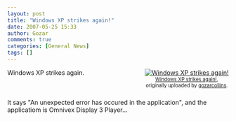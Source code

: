 ```yaml
---
layout: post
title: "Windows XP strikes again!"
date: 2007-05-25 15:33
author: Gozar
comments: true
categories: [General News]
tags: []
---
```

<style type="text/css">
.flickr-photo { }
.flickr-frame {	float: right; text-align: center; margin-left: 15px; margin-bottom: 15px; }
.flickr-caption { font-size: 0.8em; margin-top: 0px; }
</style>

<div class="flickr-frame">
	<a href="http://www.flickr.com/photos/10534586@N00/513758722/" title="photo sharing"><img src="http://farm1.static.flickr.com/227/513758722_84aa9e9e5b_m.jpg" class="flickr-photo" alt="Windows XP strikes again!" /></a><br />
	<span class="flickr-caption">
		<a href="http://www.flickr.com/photos/10534586@N00/513758722/">Windows XP strikes again!</a>,<br /> originally uploaded by <a href="http://www.flickr.com/people/10534586@N00/">gozarcollins</a>.
	</span>
</div>
Windows XP strikes again.<br /><br />
<br /><br />
It says "An unexpected error has occured in the application", and the applicatiom is Omnivex Display 3 Player...
<br clear="all" />
